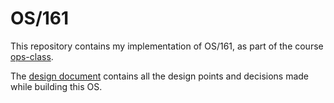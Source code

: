 # OS/161

This repository contains my implementation of OS/161, as part of the course [ops-class][ops-class].

The [design document][design-doc] contains all the design points and decisions made while building this OS.

[ops-class]: https://www.ops-class.org/
[design-doc]: ./design/asst-design.md
